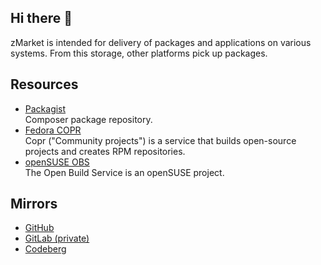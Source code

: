 ## Hi there 👋

zMarket is intended for delivery of packages and applications on various systems. From this storage, other platforms pick up packages.

## Resources

- [Packagist](https://packagist.org/packages/zmarket)  
  Composer package repository.
- [Fedora COPR](https://copr.fedorainfracloud.org/coprs/zmarket/)  
  Copr ("Community projects") is a service that builds open-source projects and creates RPM repositories.
- [openSUSE OBS](https://build.opensuse.org/project/show/home:zmarket)  
  The Open Build Service is an openSUSE project.

## Mirrors

- [GitHub](https://github.com/zmarket-mirror)
- [GitLab (private)](https://gitlab.com/zmarket-mirror)
- [Codeberg](https://codeberg.org/zmarket-mirror)
